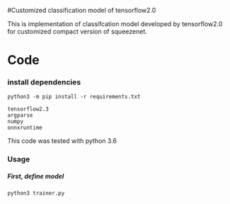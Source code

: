 #Customized classification model of tensorflow2.0

This is implementation of classifcation model developed by tensorflow2.0 for customized compact version of squeezenet.

# Code

### install dependencies
```
python3 -m pip install -r requirements.txt
```
```
tensorflow2.3
argparse
numpy
onnxruntime
```

This code was tested with python 3.6

### Usage
##### First, define model
```
python3 trainer.py

```